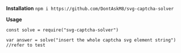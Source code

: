 **Installation**
```npm i https://github.com/DontAskM8/svg-captcha-solver```

**Usage**
```
const solve = require("svg-captcha-solver")

var answer = solve("insert the whole captcha svg element string")
//refer to test
```

